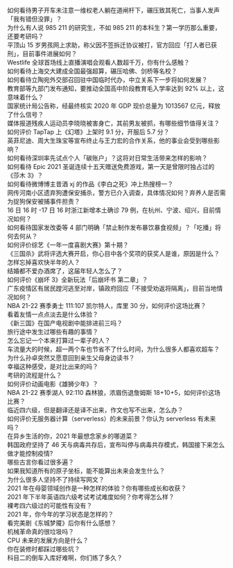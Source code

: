 如何看待男子开车未注意一维权老人躺在道闸杆下，碾压致其死亡，当事人发声「我有错但没罪」？  
为什么有人说 985 211 的研究生，不如 985 211 的本科生？第一学历那么重要，还要考研吗？  
平顶山 15 岁男孩网上求助，称父因不签拆迁协议被打，官方回应「打人者已获刑」，目前事件进展如何？  
Westlife 全球首场线上直播演唱会观看人数超千万，你有什么感触？  
如何看待上海交大建成全国最强超算，碾压哈佛、剑桥等名校？  
如何看待立陶宛外交部召回驻中国临时代办，中立关系下一步将如何发展？  
教育部等九部门发布通知，要推动全国高中阶段教育毛入学率达到 92% 以上，这意味着什么？  
国家统计局公告称，经最终核实 2020 年 GDP 现价总量为 1013567 亿元，释放了什么信号？  
媒体报道残疾人运动员李晓晓被害身亡，其前男友被抓，有哪些细节值得关注？  
如何评价 TapTap 上《幻塔》上架时 9.1 分，开服后 5.7 分？  
英菲尼迪、周大生珠宝等宣布终止与王力宏的合作关系，他的事业会受到哪些影响？  
如何看待深圳率先试点个人「碳账户」？这将对日常生活带来怎样的影响？  
如何看待 Epic 2021 圣诞连续十五天赠送免费游戏，第一天是曾限时独占过的《莎木 3》？  
如何看待微博博主昔酒 xj 的作品《李白之死》冲上热搜榜一？  
网传河南小区遗弃狗遭保安捕杀，警方已介入调查，具体情况如何？弃养人是否需为捉狗保安被捕事件担责？  
16 日 16 时 -17 日 16 时浙江新增本土确诊 79 例，在杭州、宁波、绍兴，目前情况如何？  
如何看待国家发改委等 4 部门明确「禁止制作发布暴饮暴食视频」？「吃播」将何去何从？  
如何评价综艺《一年一度喜剧大赛》第十期？  
《三国杀》武将评选大赛开启，你心目中各个奖项的获奖人是谁，原因是什么？  
怎样忘掉喜欢快半年的人？  
结婚都不爱办酒席了，这届年轻人怎么了？  
如何评价《崩坏 3》全新玩法「后崩坏书 第二章」？  
广东疫情区有居民蹚河逃至对岸，镇政府回应「不接受劝返将隔离」，目前当地情况如何？  
NBA 21-22 赛季勇士 111:107 凯尔特人，库里 30 分，如何评价这场比赛？  
看着友情一点点淡去是什么体验？  
《新三国》在国产电视剧中能排进前三吗？  
旅行途中发生过哪些有趣的事情？  
怎么忘记一个本来打算过一辈子的人？  
车流量大的时候，超一两个车也节省不了什么时间，为什么很多人都喜欢超车？  
为什么孙卓突然又愿意回到亲生父母身边读书？  
幸福这种感受，是对比出来的吗？  
考研的流程是什么？  
如何评价动画电影《雄狮少年》？  
NBA 21-22 赛季湖人 92:110 森林狼，浓眉伤退詹姆斯 18+10+5，如何评价这场比赛？  
临近四六级，但是翻译还是译不出来，作文也写不出来，怎么办？  
如何评价无服务器计算（serverless）的未来前景？你认为 serverless 有未来吗？  
在异乡生活的你，2021 年最想念家乡的哪道菜？  
韩国政府坚持了 46 天与病毒共存后，宣布叫停与病毒共存模式，韩国接下来怎么做才能控制疫情?  
哪些古言你看过很多遍？  
如果我知道所有的原子坐标，能不能算出未来会发生什么？  
为什么很多人坚持不了持续写网文？  
2021 年在母婴领域创作是一种怎样的体验？你有哪些成长和收获？  
2021 年下半年英语四六级考试考试难度如何？你考得怎么样？  
裸考四六级过的可能性有没有？  
2021 年，你今年的学习状态是怎样的？  
看完美剧《东城梦魇》后你有什么感想？  
机械革命真的很垃圾吗？  
CPU 未来的发展方向是什么？  
你在装修时都踩过哪些坑？  
科目二的倒车入库好难啊，你们练了多久？  
